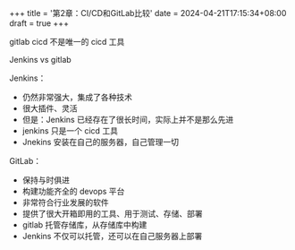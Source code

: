 +++
title = '第2章：CI/CD和GitLab比较'
date = 2024-04-21T17:15:34+08:00
draft = true
+++

gitlab cicd 不是唯一的 cicd 工具

Jenkins vs gitlab

Jenkins：

+ 仍然非常强大，集成了各种技术
+ 很大插件、灵活
+ 但是：Jenkins 已经存在了很长时间，实际上并不是那么先进
+ jenkins 只是一个 cicd 工具
+ Jnekins 安装在自己的服务器，自己管理一切

GitLab：

+ 保持与时俱进
+ 构建功能齐全的 devops 平台
+ 非常符合行业发展的软件
+ 提供了很大开箱即用的工具、用于测试、存储、部署
+ gitlab 托管存储库，从存储库中构建
+ Jenkins 不仅可以托管，还可以在自己服务器上部署
